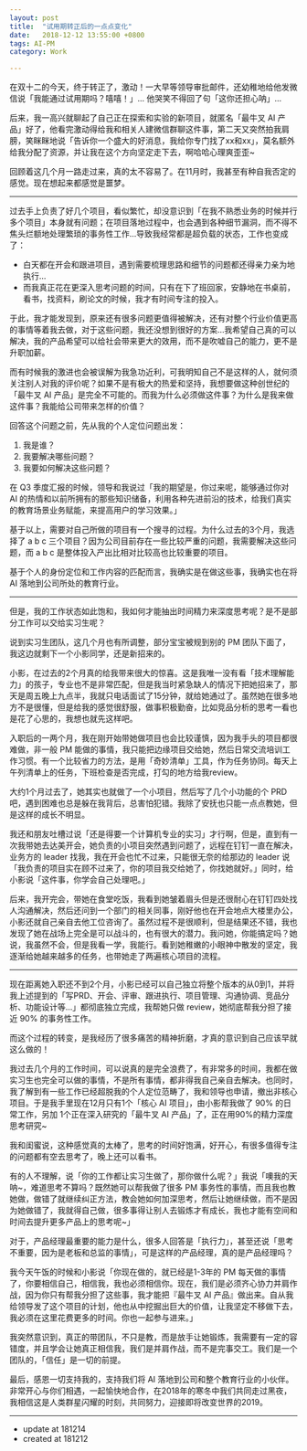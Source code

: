 ```yaml
---
layout: post
title:  "试用期转正后的一点点变化"
date:   2018-12-12 13:55:00 +0800
tags: AI-PM
category: Work

---
```


在双十二的今天，终于转正了，激动！一大早等领导审批邮件，还幼稚地给他发微信说「我能通过试用期吗？嘻嘻！」... 他哭笑不得回了句「这你还担心呐」...

后来，我一高兴就聊起了自己正在探索和实验的新项目，就匿名「最牛叉 AI 产品」好了，他看完激动得给我和相关人建微信群聊这件事，第二天又突然拍我肩膀，笑眯眯地说「告诉你一个盛大的好消息，我给你专门找了xx和xx」，莫名额外给我分配了资源，并让我在这个方向坚定走下去，啊哈哈心理爽歪歪~

回顾着这几个月一路走过来，真的太不容易了。在11月时，我甚至有种自我否定的感觉。现在想起来都感觉是噩梦。

---

过去手上负责了好几个项目，看似繁忙，却没意识到「在我不熟悉业务的时候并行多个项目」本身就有问题；在项目落地过程中，也会遇到各种细节漏洞，而不得不焦头烂额地处理繁琐的事务性工作...导致我经常都是超负载的状态，工作也变成了：

- 白天都在开会和跟进项目，遇到需要梳理思路和细节的问题都还得亲力亲为地执行...
- 而我真正花在更深入思考问题的时间，只有在下了班回家，安静地在书桌前，看书，找资料，刷论文的时候，我才有时间专注的投入。


于此，我才能发现到，原来还有很多问题更值得被解决，还有对整个行业价值更高的事情等着我去做，对于这些问题，我还没想到很好的方案...我希望自己真的可以解决，我的产品希望可以给社会带来更大的效用，而不是吹嘘自己的能力，更不是升职加薪。

而有时候我的激进也会被误解为我急功近利，可我明知自己不是这样的人，就何须关注别人对我的评价呢？如果不是有极大的热爱和坚持，我想要做这种创世纪的「最牛叉 AI 产品」是完全不可能的。而我为什么必须做这件事？为什么是我来做这件事？我能给公司带来怎样的价值？

回答这个问题之前，先从我的个人定位问题出发：

1. 我是谁？
2. 我要解决哪些问题？
3. 我要如何解决这些问题？

在 Q3 季度汇报的时候，领导和我说过「我的期望是，你过来呢，能够通过你对 AI 的热情和以前所拥有的那些知识储备，利用各种先进前沿的技术，给我们真实的教育场景业务赋能，来提高用户的学习效果。」

基于以上，需要对自己所做的项目有一个搜寻的过程。为什么过去的3个月，我选择了 a b c 三个项目？因为公司目前存在一些比较严重的问题，我需要解决这些问题，而 a b c 是整体投入产出比相对比较高也比较重要的项目。

基于个人的身份定位和工作内容的匹配而言，我确实是在做这些事，我确实也在将 AI 落地到公司所处的教育行业。


---


但是，我的工作状态如此饱和，我如何才能抽出时间精力来深度思考呢？是不是部分工作可以交给实习生呢？

说到实习生团队，这几个月也有所调整，部分宝宝被规到别的 PM 团队下面了，我这边就剩下一个小影同学，还是新招来的。

小影，在过去的2个月真的给我带来很大的惊喜。这是我唯一没有看「技术理解能力」的孩子，专业也不是非常匹配，但是我当时紧急缺人的情况下把她招来了，那天是周五晚上九点半，我就只电话面试了15分钟，就给她通过了。虽然她在很多地方不是很懂，但是给我的感觉很舒服，做事积极勤奋，比如竞品分析的思考一看也是花了心思的，我想也就先这样吧。

入职后的一两个月，我在刚开始带她做项目也会比较谨慎，因为我手头的项目都很难做，非一般 PM 能做的事情，我只能把边缘项目交给她，然后日常交流培训工作习惯。有一个比较省力的方法，是用「奇妙清单」工具，作为任务协同。每天上午列清单上的任务，下班检查是否完成，打勾的地方给我review。

大约1个月过去了，她其实也就做了一个小项目，然后写了几个小功能的个 PRD 吧，遇到困难也总是躲在我背后，总害怕犯错。我除了安抚也只能一点点教她，但是这样的成长不明显。

我还和朋友吐槽过说「还是得要一个计算机专业的实习」才行啊，但是，直到有一次我带她去达美开会，她负责的小项目突然遇到问题了，远程在钉钉一直在解决，业务方的 leader 找我，我在开会也忙不过来，只能很无奈的给那边的 leader 说「我负责的项目实在顾不过来了，你的项目我交给她了，你找她就好。」同时，给小影说「这件事，你学会自己处理吧。」

后来，我开完会，带她在食堂吃饭，我看到她皱着眉头但是还很耐心在钉钉四处找人沟通解决，然后还问到一个部门的相关同事，刚好他也在开会地点大楼里办公，小影还就自己亲自去他工位咨询了。虽然过程不是很顺利，但是结果还不错，我也发现了她在战场上完全是可以战斗的，也有很大的潜力。我问她，你能搞定吗？她说，我虽然不会，但是我看一学，我能行。看到她稚嫩的小眼神中散发的坚定，我逐渐给她越来越多的任务，也带她走了两遍核心项目的流程。

---

现在距离她入职还不到2个月，小影已经可以自己独立将整个版本的从0到1，并将我上述提到的「写PRD、开会、评审、跟进执行、项目管理、沟通协调、竞品分析、功能设计等...」都彻底独立完成，我帮她只做 review，她彻底帮我分担了接近 90% 的事务性工作。

而这个过程的转变，是我经历了很多痛苦的精神折磨，才真的意识到自己应该早就这么做的！

我过去几个月的工作时间，可以说真的是完全浪费了，有非常多的时间，我都在做实习生也完全可以做的事情，不是所有事情，都非得我自己亲自去解决。也同时，我了解到有一些工作已经超脱我的个人定位范畴了，我和领导也申请，撤出非核心项目。于是我手里现在12月只有1个「核心 AI 项目」，由小影帮我做了 90% 的日常工作，另加 1个正在深入研究的「最牛叉 AI 产品」了，正在用90%的精力深度思考研究~

我和闺蜜说，这种感觉真的太棒了，思考的时间好饱满，好开心，有很多值得专注的问题都有空去思考了，晚上还可以看书。

有的人不理解，说「你的工作都让实习生做了，那你做什么呢？」我说「噢我的天呐~，难道思考不算吗？既然她可以帮我做了很多 PM 事务性的事情，而且我也教她做，做错了就继续纠正方法，教会她如何加深思考，然后让她继续做，而不是因为她做错了，我就得自己做，很多事得让别人去锻炼才有成长，我也才能有空间和时间去提升更多产品上的思考呢~」

对于，产品经理最重要的能力是什么，很多人回答是「执行力」，甚至还说「思考不重要，因为是老板和总监的事情」，可是这样的产品经理，真的是产品经理吗？

我今天午饭的时候和小影说「你现在做的，就已经是1-3年的 PM 每天做的事情了，你要相信自己，相信我，我也必须相信你。现在，我们是必须齐心协力并肩作战，因为你只有帮我分担了这些事，我才能把『最牛叉 AI 产品』做出来。自从我给领导发了这个项目的计划，他也从中挖掘出巨大的价值，让我坚定不移做下去，我必须在这里花费更多的时间。你也一起参与进来。」

我突然意识到，真正的带团队，不只是教，而是放手让她锻炼，我需要有一定的容错度，并且学会让她真正相信我，我们是并肩作战，而不是完事交工。我们是一个团队的，「信任」是一切的前提。

最后，感恩一切支持我的，支持我们将 AI 落地到公司和整个教育行业的小伙伴。非常开心与你们相遇，一起愉快地合作，在2018年的寒冬中我们共同走过黑夜，我相信这是人类群星闪耀的时刻，共同努力，迎接即将改变世界的2019。

---

- update at 181214
- created at 181212











